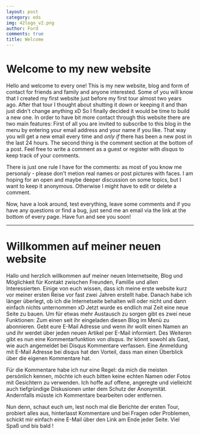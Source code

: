 ```yaml
---
layout: post
category: eds
img: 42logo_v2.png
author: Ford
comments: true
title: Welcome
---
```

# Welcome to my new website
Hello and welcome to every one! This is my new website, blog and form of contact
for friends and family and anyone interested. Some of you will know that I created my first 
website just before my first tour almost two years ago. After that tour I thought about shutting
it down or keeping it and than just didn't change anything xD 
So I finally decided it would be time to build a new one. 
In order to have bit more contact through this website there are two main features:
First of all you are invited to subscribe to this blog in the menu by entering your email address 
and your name if you like. That way you will get a new email every 
time and _only if_ there has been a new post in the last 24 hours.
The second thing is the comment section at the bottom of a post. Feel free to write a comment as
a guest or register with _disqus_ to keep track of your comments.

There is just one rule I have for the comments: as most of you know 
me personaly - please don't metion real names or post pictures with 
faces. I am hoping for an open and maybe deeper discussion on some 
topics, but I want to keep it anonymous. Otherwise I might have to edit 
or delete a comment. 

Now, have a look around, test everything, leave some comments and if 
you have any questions or find a bug, just send me an email via the link
at the bottom of every page.
Have fun and see you soon!

---
# Willkommen auf meiner neuen website
Hallo und herzlich willkommen auf meiner neuen Internetseite, Blog und Möglichkeit für Kontakt
zwischen Freunden, Famillie und allen Interessierten.
Einige von euch wissen, dass ich meine erste website kurz vor meiner ersten Reise vor fast zwei 
Jahren erstellt habe. Danach habe ich länger überlegt, ob ich die 
Internetseite behalten will oder nicht und dann einfach nichts 
unternommen xD
Jetzt wurde es endlich mal Zeit eine neue Seite zu bauen. Um für etwas mehr Austausch zu sorgen gibt es zwei neue Funktionen:
Zum einen seit ihr eingeladen diesen Blog im Menü zu abonnieren. Gebt
eure E-Mail Adresse und wenn ihr wollt einen Namen an und ihr werdet 
über jeden neuen Artikel per E-Mail informiert.
Des Weiteren gibt es nun eine Kommentarfunktion von _disqus_. Ihr könnt sowohl als Gast,
wie auch angemeldet bei Disqus Kommentare verfassen. Eine Anmeldung 
mit E-Mail Adresse bei disqus hat den Vorteil, dass man einen Überblick 
über die eigenen Kommentare hat.

Für die Kommentare habe ich nur eine Regel: da mich die meisten 
persönlich kennen, möchte ich euch bitten keine echten Namen oder Fotos 
mit Gesichtern zu verwenden. Ich hoffe auf offene, angeregte und 
vielleicht auch tiefgründige Diskusionen unter dem Schutz der 
Anonymität. Andernfalls müsste ich Kommentare bearbeiten oder entfernen.

Nun denn, schaut euch um, lest noch mal die Berichte der ersten Tour,
probiert alles aus, hinterlasst Kommentare und bei Fragen oder 
Problemen, schickt mir einfach eine E-Mail über den Link am Ende jeder 
Seite.
Viel Spaß und bis bald !
